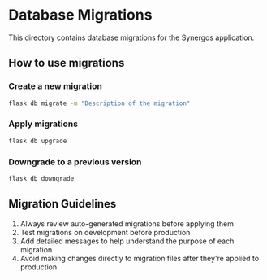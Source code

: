 # Database Migrations

This directory contains database migrations for the Synergos application.

## How to use migrations

### Create a new migration

```bash
flask db migrate -m "Description of the migration"
```

### Apply migrations

```bash
flask db upgrade
```

### Downgrade to a previous version

```bash
flask db downgrade
```

## Migration Guidelines

1. Always review auto-generated migrations before applying them
2. Test migrations on development before production
3. Add detailed messages to help understand the purpose of each migration
4. Avoid making changes directly to migration files after they're applied to production 